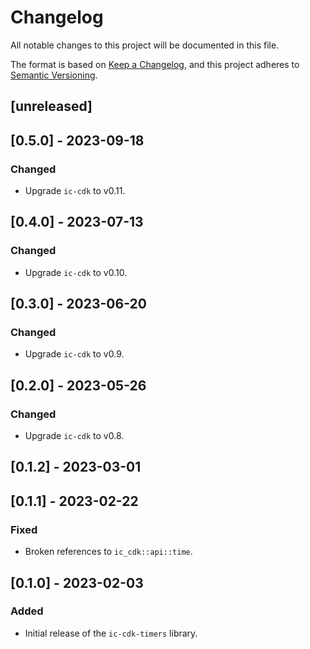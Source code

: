 # Changelog
All notable changes to this project will be documented in this file.

The format is based on [Keep a Changelog](https://keepachangelog.com/en/1.0.0/),
and this project adheres to [Semantic Versioning](https://semver.org/spec/v2.0.0.html).

## [unreleased]

## [0.5.0] - 2023-09-18

### Changed

- Upgrade `ic-cdk` to v0.11.

## [0.4.0] - 2023-07-13

### Changed

- Upgrade `ic-cdk` to v0.10.

## [0.3.0] - 2023-06-20

### Changed

- Upgrade `ic-cdk` to v0.9.

## [0.2.0] - 2023-05-26

### Changed

- Upgrade `ic-cdk` to v0.8.

## [0.1.2] - 2023-03-01

## [0.1.1] - 2023-02-22

### Fixed

- Broken references to `ic_cdk::api::time`.

## [0.1.0] - 2023-02-03

### Added

- Initial release of the `ic-cdk-timers` library.
